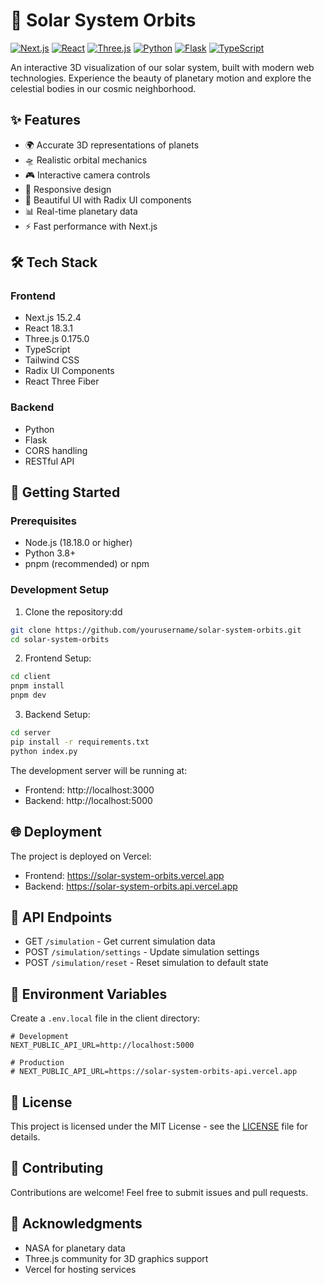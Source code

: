 # 🌌 Solar System Orbits

[![Next.js](https://img.shields.io/badge/Next.js-15.2.4-black?style=for-the-badge&logo=next.js&logoColor=white)](https://nextjs.org/)
[![React](https://img.shields.io/badge/React-18.3.1-61DAFB?style=for-the-badge&logo=react&logoColor=black)](https://reactjs.org/)
[![Three.js](https://img.shields.io/badge/Three.js-0.175.0-black?style=for-the-badge&logo=three.js&logoColor=white)](https://threejs.org/)
[![Python](https://img.shields.io/badge/Python-3.8+-3776AB?style=for-the-badge&logo=python&logoColor=white)](https://www.python.org/)
[![Flask](https://img.shields.io/badge/Flask-000000?style=for-the-badge&logo=flask&logoColor=white)](https://flask.palletsprojects.com/)
[![TypeScript](https://img.shields.io/badge/TypeScript-3178C6?style=for-the-badge&logo=typescript&logoColor=white)](https://www.typescriptlang.org/)

An interactive 3D visualization of our solar system, built with modern web technologies. Experience the beauty of planetary motion and explore the celestial bodies in our cosmic neighborhood.

## ✨ Features

- 🌍 Accurate 3D representations of planets
- 🛸 Realistic orbital mechanics
- 🎮 Interactive camera controls
- 📱 Responsive design
- 🎨 Beautiful UI with Radix UI components
- 📊 Real-time planetary data
- ⚡ Fast performance with Next.js

## 🛠️ Tech Stack

### Frontend
- Next.js 15.2.4
- React 18.3.1
- Three.js 0.175.0
- TypeScript
- Tailwind CSS
- Radix UI Components
- React Three Fiber

### Backend
- Python
- Flask
- CORS handling
- RESTful API

## 🚀 Getting Started

### Prerequisites
- Node.js (18.18.0 or higher)
- Python 3.8+
- pnpm (recommended) or npm

### Development Setup

1. Clone the repository:dd
```bash
git clone https://github.com/yourusername/solar-system-orbits.git
cd solar-system-orbits
```

2. Frontend Setup:
```bash
cd client
pnpm install
pnpm dev
```

3. Backend Setup:
```bash
cd server
pip install -r requirements.txt
python index.py
```

The development server will be running at:
- Frontend: http://localhost:3000
- Backend: http://localhost:5000

## 🌐 Deployment

The project is deployed on Vercel:
- Frontend: https://solar-system-orbits.vercel.app
- Backend: https://solar-system-orbits.api.vercel.app

## 🎯 API Endpoints

- GET `/simulation` - Get current simulation data
- POST `/simulation/settings` - Update simulation settings
- POST `/simulation/reset` - Reset simulation to default state

## 📱 Environment Variables

Create a `.env.local` file in the client directory:

```
# Development
NEXT_PUBLIC_API_URL=http://localhost:5000

# Production
# NEXT_PUBLIC_API_URL=https://solar-system-orbits-api.vercel.app
```

## 📄 License

This project is licensed under the MIT License - see the [LICENSE](LICENSE) file for details.

## 🤝 Contributing

Contributions are welcome! Feel free to submit issues and pull requests.

## 🙏 Acknowledgments

- NASA for planetary data
- Three.js community for 3D graphics support
- Vercel for hosting services
